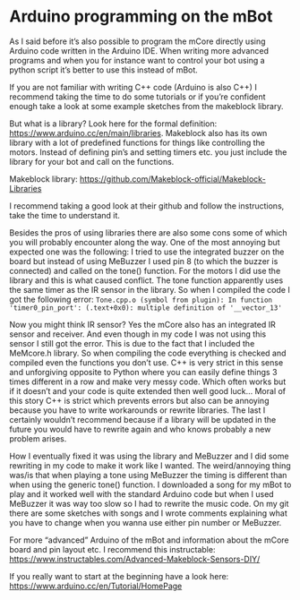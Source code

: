 # Arduino programming on the mBot

As I said before it’s also possible to program the mCore directly using Arduino code written in the Arduino IDE.
When writing more advanced programs and when you for instance want to control your bot using a python script it’s better to use this instead of mBot.

If you are not familiar with writing C++ code (Arduino is also C++) I recommend taking the time to do some tutorials
or if you’re confident enough take a look at some example sketches from the makeblock library. 

But what is a library? Look here for the formal definition: https://www.arduino.cc/en/main/libraries.
Makeblock also has its own library with a lot of predefined functions for things like controlling the motors. Instead of defining pin’s and setting timers etc. 
you just include the library for your bot and call on the functions.

Makeblock library: https://github.com/Makeblock-official/Makeblock-Libraries 

I recommend taking a good look at their github and follow the instructions, take the time to understand it.

Besides the pros of using libraries there are also some cons some of which you will probably encounter along the way.
One of the most annoying but expected one was the following:
I tried to use the integrated buzzer on the board but instead of using MeBuzzer I used pin 8 (to which the buzzer is connected) and called on the tone() function.
For the motors I did use the library and this is what caused conflict. The tone function apparently uses the same timer as the IR sensor in the library.
So when I compiled the code I got the following error: `Tone.cpp.o (symbol from plugin): In function 'timer0_pin_port': (.text+0x0): multiple definition of '__vector_13'`

Now you might think IR sensor? Yes the mCore also has an integrated IR sensor and receiver. And even though in my code I was not using this sensor I still got the error. 
This is due to the fact that I included the MeMcore.h library.
So when compiling the code everything is checked and compiled even the functions you don’t use.
C++ is very strict in this sense and unforgiving opposite to Python where you can easily define things 3 times different in a row and make very messy code.
Which often works but if it doesn’t and your code is quite extended then well good luck…
Moral of this story C++ is strict which prevents errors but also can be annoying because you have to write workarounds or rewrite libraries.
The last I certainly wouldn’t recommend because if a library will be updated in the future you would have to rewrite again and who knows probably a new problem arises.

How I eventually fixed it was using the library and MeBuzzer and I did some rewriting in my code to make it work like I wanted. 
The weird/annoying thing was/is that when playing a tone using MeBuzzer the timing is different than when using the generic tone() function.
I downloaded a song for my mBot to play and it worked well with the standard Arduino code but when I used MeBuzzer it was way too slow so I had to rewrite the music code. 
On my git there are some sketches with songs and I wrote comments explaining what you have to change when you wanna use either pin number or MeBuzzer.

For more “advanced” Arduino of the mBot and information about the mCore board and pin layout etc. I recommend this instructable: https://www.instructables.com/Advanced-Makeblock-Sensors-DIY/

If you really want to start at the beginning have a look here: https://www.arduino.cc/en/Tutorial/HomePage 
